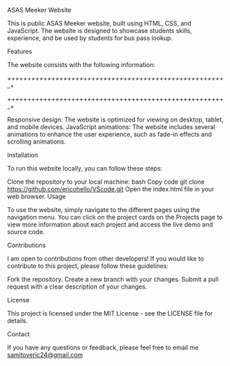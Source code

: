 ASAS Meeker Website 

This is public ASAS Meeker website, built using HTML, CSS, and JavaScript. The website is designed to showcase students skills, experience, and be used by students for bus pass lookup. 

Features

The website consists with the following information:

_+_+_+_+_+_+_+_+_+_+_+_+_+_+_+_+_+_+_+_+_+_+_+_+_+_+_+_+_+_+_+_+_+_+_+_+_+_+_+_+_+_+_+_+_+_+_+_+_+_+_+_+_+_+_+




_+_+_+_+_+_+_+_+_+_+_+_+_+_+_+_+_+_+_+_+_+_+_+_+_+_+_+_+_+_+_+_+_+_+_+_+_+_+_+_+_+_+_+_+_+_+_+_+_+_+_+_+_+_+_+

Responsive design: The website is optimized for viewing on desktop, tablet, and mobile devices.
JavaScript animations: The website includes several animations to enhance the user experience, such as fade-in effects and scrolling animations.

Installation

To run this website locally, you can follow these steps:

Clone the repository to your local machine:
bash
Copy code
git clone https://github.com/ericohello/VScode.git
Open the index.html file in your web browser.
Usage

To use the website, simply navigate to the different pages using the navigation menu. You can click on the project cards on the Projects page to view more information about each project and access the live demo and source code.

Contributions

I am open to contributions from other developers! If you would like to contribute to this project, please follow these guidelines:

Fork the repository.
Create a new branch with your changes.
Submit a pull request with a clear description of your changes.

License

This project is licensed under the MIT License - see the LICENSE file for details.

Contact

If you have any questions or feedback, please feel free to email me samitoveric24@gmail.com